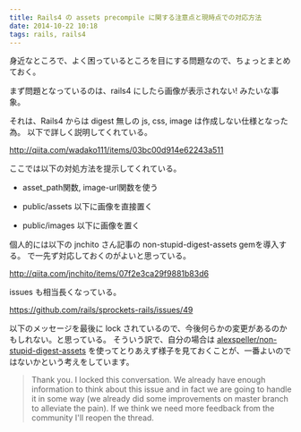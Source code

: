 ```yaml
---
title: Rails4 の assets precompile に関する注意点と現時点での対応方法
date: 2014-10-22 10:18
tags: rails, rails4
---
```


身近なところで、よく困っているところを目にする問題なので、ちょっとまとめておく。

まず問題となっているのは、rails4 にしたら画像が表示されない! みたいな事象。

それは、Rails4 からは digest 無しの js, css, image は作成しない仕様となった為。
以下で詳しく説明してくれている。

http://qiita.com/wadako111/items/03bc00d914e62243a511

ここでは以下の対処方法を提示してくれている。

- asset_path関数, image-url関数を使う

- public/assets 以下に画像を直接置く

- public/images 以下に画像を置く

個人的には以下の jnchito さん記事の non-stupid-digest-assets gemを導入する。
で一先ず対応しておくのがよいと思っている。

http://qiita.com/jnchito/items/07f2e3ca29f9881b83d6

issues も相当長くなっている。

https://github.com/rails/sprockets-rails/issues/49

以下のメッセージを最後に lock されているので、今後何らかの変更があるのかもしれない。と思っている。
そういう訳で、自分の場合は [alexspeller/non-stupid-digest-assets](https://github.com/alexspeller/non-stupid-digest-assets) を使ってとりあえず様子を見ておくことが、一番よいのではないかという考えをしています。

> Thank you. I locked this conversation. We already have enough information to think about this issue and in fact we are going to handle it in some way (we already did some improvements on master branch to alleviate the pain). If we think we need more feedback from the community I'll reopen the thread.


